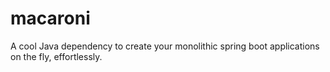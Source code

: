 # macaroni
A cool Java dependency to create your monolithic spring boot applications on the fly, effortlessly.
